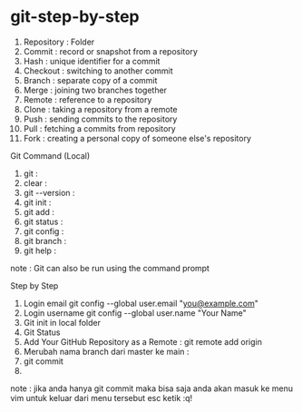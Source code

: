 # git-step-by-step

1.  Repository : Folder
2.  Commit : record or snapshot from a repository
3.  Hash : unique identifier for a commit
4.  Checkout : switching to another commit
5.  Branch : separate copy of a commit
6.  Merge : joining two branches together
7.  Remote : reference to a repository
8.  Clone : taking a repository from a remote
9.  Push : sending commits to the repository
10. Pull : fetching a commits from repository
11. Fork : creating a personal copy of someone else's repository

Git Command (Local)
1.  git : 
2.  clear :
3.  git --version :
4.  git init :
5.  git add :
6.  git status :
7.  git config :
8.  git branch :
9.  git help :

note : Git can also be run using the command prompt

Step by Step
1.  Login email git config --global user.email "you@example.com"
2.  Login username git config --global user.name "Your Name"
3.  Git init in local folder
4.  Git Status
5.  Add Your GitHub Repository as a Remote : git remote add origin <repository-url>
6.  Merubah nama branch dari master ke main : 
7.  git commit
8.  

note : 
jika anda hanya git commit maka bisa saja anda akan masuk ke menu vim
untuk keluar dari menu tersebut
esc
ketik :q!


